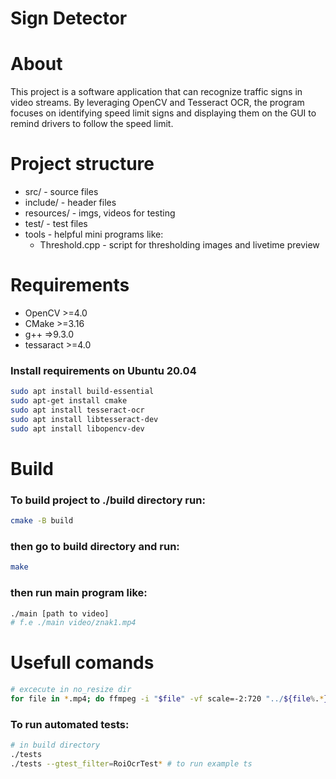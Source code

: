 # Sign Detector

# About
This project is a software application that can recognize traffic signs in video streams. By leveraging OpenCV and Tesseract OCR, the program focuses on identifying speed limit signs and displaying them on the GUI to remind drivers to follow the speed limit.

# Project structure
- src/ - source files
- include/ - header files
- resources/ - imgs, videos for testing
- test/ - test files
- tools - helpful mini programs like:
    - Threshold.cpp - script for thresholding images and livetime preview

# Requirements
- OpenCV >=4.0
- CMake >=3.16
- g++ =>9.3.0
- tessaract >=4.0

### Install requirements on Ubuntu 20.04
```sh
sudo apt install build-essential
sudo apt-get install cmake
sudo apt install tesseract-ocr
sudo apt install libtesseract-dev
sudo apt install libopencv-dev
```

# Build
### To build project to ./build directory run:
```sh
cmake -B build
```
### then go to build directory and run:
```sh
make
```

### then run main program like:
```sh
./main [path to video]
# f.e ./main video/znak1.mp4
```

# Usefull comands 
```sh
# excecute in no_resize dir
for file in *.mp4; do ffmpeg -i "$file" -vf scale=-2:720 "../${file%.*}_720p.mp4"; done # resize videos to 720p (1280x720 px)
```

### To run automated tests:
```sh
# in build directory
./tests
./tests --gtest_filter=RoiOcrTest* # to run example ts
```
